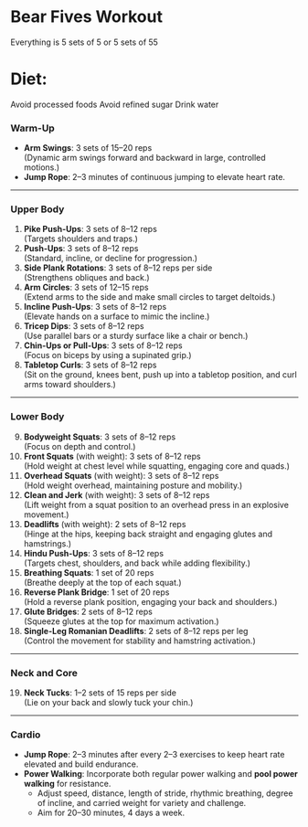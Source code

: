 # Bear Fives Workout

Everything is 5 sets of 5 or 5 sets of 55

# Diet:

Avoid processed foods
Avoid refined sugar
Drink water

### **Warm-Up**
- **Arm Swings**: 3 sets of 15–20 reps  
  (Dynamic arm swings forward and backward in large, controlled motions.)  
- **Jump Rope**: 2–3 minutes of continuous jumping to elevate heart rate.

---

### **Upper Body**
1. **Pike Push-Ups**: 3 sets of 8–12 reps  
   (Targets shoulders and traps.)  
2. **Push-Ups**: 3 sets of 8–12 reps  
   (Standard, incline, or decline for progression.)  
3. **Side Plank Rotations**: 3 sets of 8–12 reps per side  
   (Strengthens obliques and back.)  
4. **Arm Circles**: 3 sets of 12–15 reps  
   (Extend arms to the side and make small circles to target deltoids.)  
5. **Incline Push-Ups**: 3 sets of 8–12 reps  
   (Elevate hands on a surface to mimic the incline.)  
6. **Tricep Dips**: 3 sets of 8–12 reps  
   (Use parallel bars or a sturdy surface like a chair or bench.)  
7. **Chin-Ups or Pull-Ups**: 3 sets of 8–12 reps  
   (Focus on biceps by using a supinated grip.)  
8. **Tabletop Curls**: 3 sets of 8–12 reps  
   (Sit on the ground, knees bent, push up into a tabletop position, and curl arms toward shoulders.)

---

### **Lower Body**
9. **Bodyweight Squats**: 3 sets of 8–12 reps  
   (Focus on depth and control.)  
10. **Front Squats** (with weight): 3 sets of 8–12 reps  
    (Hold weight at chest level while squatting, engaging core and quads.)  
11. **Overhead Squats** (with weight): 3 sets of 8–12 reps  
    (Hold weight overhead, maintaining posture and mobility.)  
12. **Clean and Jerk** (with weight): 3 sets of 8–12 reps  
    (Lift weight from a squat position to an overhead press in an explosive movement.)  
13. **Deadlifts** (with weight): 2 sets of 8–12 reps  
    (Hinge at the hips, keeping back straight and engaging glutes and hamstrings.)  
14. **Hindu Push-Ups**: 3 sets of 8–12 reps  
    (Targets chest, shoulders, and back while adding flexibility.)  
15. **Breathing Squats**: 1 set of 20 reps  
    (Breathe deeply at the top of each squat.)  
16. **Reverse Plank Bridge**: 1 set of 20 reps  
    (Hold a reverse plank position, engaging your back and shoulders.)  
17. **Glute Bridges**: 2 sets of 8–12 reps  
    (Squeeze glutes at the top for maximum activation.)  
18. **Single-Leg Romanian Deadlifts**: 2 sets of 8–12 reps per leg  
    (Control the movement for stability and hamstring activation.)

---

### **Neck and Core**
19. **Neck Tucks**: 1–2 sets of 15 reps per side  
    (Lie on your back and slowly tuck your chin.)

---

### **Cardio**
- **Jump Rope**: 2–3 minutes after every 2–3 exercises to keep heart rate elevated and build endurance.  
- **Power Walking**: Incorporate both regular power walking and **pool power walking** for resistance.  
  - Adjust speed, distance, length of stride, rhythmic breathing, degree of incline, and carried weight for variety and challenge.  
  - Aim for 20–30 minutes, 4 days a week.

